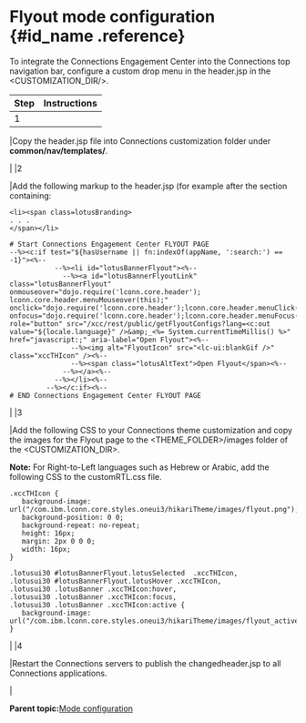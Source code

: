# Flyout mode configuration {#id_name .reference}

To integrate the Connections Engagement Center into the Connections top navigation bar, configure a custom drop menu in the header.jsp in the <CUSTOMIZATION\_DIR/\>.

|Step|Instructions|
|----|------------|
|1

|Copy the header.jsp file into Connections customization folder under **common/nav/templates/**.

|
|2

|Add the following markup to the header.jsp \(for example after the section containing:

```
<li><span class=lotusBranding>
. . . 
</span></li>
```

 ```
# Start Connections Engagement Center FLYOUT PAGE
--%><c:if test="${hasUsername || fn:indexOf(appName, ':search:') == -1}"><%--
            --%><li id="lotusBannerFlyout"><%--
              --%><a id="lotusBannerFlyoutLink" 
class="lotusBannerFlyout" 
onmouseover="dojo.require('lconn.core.header'); lconn.core.header.menuMouseover(this);" 
onclick="dojo.require('lconn.core.header');lconn.core.header.menuClick(this);" 
onfocus="dojo.require('lconn.core.header');lconn.core.header.menuFocus(this);" role="button" src="/xcc/rest/public/getFlyoutConfigs?lang=<c:out value="${locale.language}" />&amp;_<%= System.currentTimeMillis() %>" href="javascript:;" aria-label="Open Flyout"><%--
                --%><img alt="FlyoutIcon" src="<lc-ui:blankGif />" class="xccTHIcon" /><%--
                --%><span class="lotusAltText">Open Flyout</span><%--
              --%></a><%--
            --%></li><%--
          --%></c:if><%--
# END Connections Engagement Center FLYOUT PAGE
```

|
|3

|Add the following CSS to your Connections theme customization and copy the images for the Flyout page to the <THEME\_FOLDER\>/images folder of the <CUSTOMIZATION\_DIR\>.

**Note:** For Right-to-Left languages such as Hebrew or Arabic, add the following CSS to the customRTL.css file.

 ```
.xccTHIcon {
	background-image: url("/com.ibm.lconn.core.styles.oneui3/hikariTheme/images/flyout.png");
	background-position: 0 0;
	background-repeat: no-repeat;
	height: 16px;
	margin: 2px 0 0 0;
	width: 16px;
}

.lotusui30 #lotusBannerFlyout.lotusSelected  .xccTHIcon,
.lotusui30 #lotusBannerFlyout.lotusHover .xccTHIcon,
.lotusui30 .lotusBanner .xccTHIcon:hover,
.lotusui30 .lotusBanner .xccTHIcon:focus,
.lotusui30 .lotusBanner .xccTHIcon:active {
	background-image: url("/com.ibm.lconn.core.styles.oneui3/hikariTheme/images/flyout_active.png");
}
```

|
|4

|Restart the Connections servers to publish the changedheader.jsp to all Connections applications.

|

**Parent topic:**[Mode configuration](../../connectors/icec/cec-inst-configure-modes.md)

